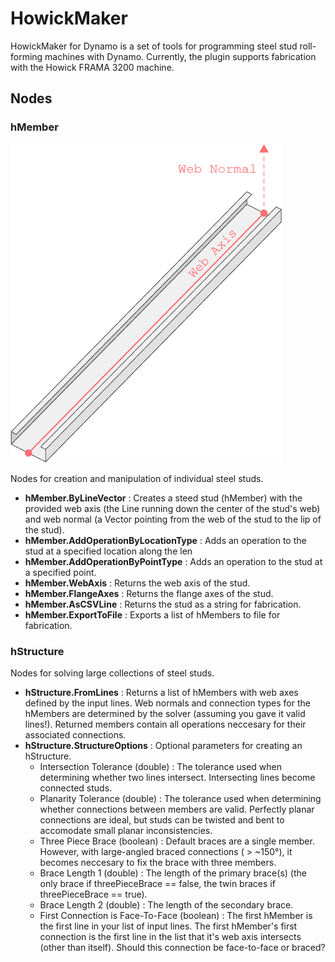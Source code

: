 # HowickMaker

HowickMaker for Dynamo is a set of tools for programming steel stud roll-forming machines with Dynamo. Currently, the plugin supports fabrication with the Howick FRAMA 3200 machine.

## Nodes

### hMember

![picture alt](images/hMember.png?raw=true "hMember")

Nodes for creation and manipulation of individual steel studs.

- **hMember.ByLineVector** : Creates a steed stud (hMember) with the provided web axis (the Line running down the center of the stud's web) and web normal (a Vector pointing from the web of the stud to the lip of the stud).
- **hMember.AddOperationByLocationType** : Adds an operation to the stud at a specified location along the len
- **hMember.AddOperationByPointType** : Adds an operation to the stud at a specified point. 
- **hMember.WebAxis** : Returns the web axis of the stud.
- **hMember.FlangeAxes** : Returns the flange axes of the stud.
- **hMember.AsCSVLine** : Returns the stud as a string for fabrication.
- **hMember.ExportToFile** : Exports a list of hMembers to file for fabrication.

### hStructure

Nodes for solving large collections of steel studs. 

- **hStructure.FromLines** : Returns a list of hMembers with web axes defined by the input lines. Web normals and connection types for the hMembers are determined by the solver (assuming you gave it valid lines!). Returned members contain all operations neccesary for their associated connections.
- **hStructure.StructureOptions** : Optional parameters for creating an hStructure.
    - Intersection Tolerance (double) : The tolerance used when determining whether two lines intersect. Intersecting lines become connected studs. 
    - Planarity Tolerance (double) : The tolerance used when determining whether connections between members are valid. Perfectly planar connections are ideal, but studs can be twisted and bent to accomodate small planar inconsistencies.
    - Three Piece Brace (boolean) : Default braces are a single member. However, with large-angled braced connections ( > ~150°), it becomes neccesary to fix the brace with three members.
    - Brace Length 1 (double) : The length of the primary brace(s) (the only brace if threePieceBrace == false, the twin braces if threePieceBrace == true).
    - Brace Length 2 (double) : The length of the secondary brace.
    - First Connection is Face-To-Face (boolean) : The first hMember is the first line in your list of input lines. The first hMember's first connection is the first line in the list that it's web axis intersects (other than itself). Should this connection be face-to-face or braced? 